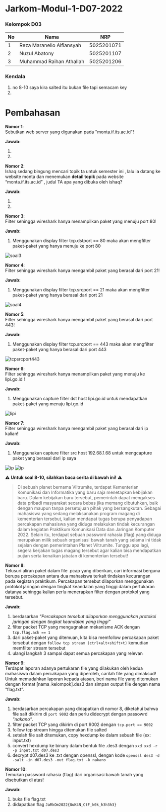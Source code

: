 # Jarkom-Modul-1-D07-2022

### Kelompok D03

| **No** | **Nama**                     | **NRP**    |
| ------ | -----------------------------| ---------- |
| 1      | Reza Maranello Alfiansyah    | 5025201071 |
| 2      | Nuzul Abatony                | 5025201107 |
| 3      | Muhammad Raihan Athallah     | 5025201206 |

### Kendala
<ol>
    <li> no 8-10 saya kira salted itu bukan file tapi semacam key
    <li> 
</ol>


# Pembahasan
**Nomor 1**:<br> Sebutkan web server yang digunakan pada "monta.if.its.ac.id"!<br>

**Jawab**:<br>
<ol>
    <li>
    <li>
</ol>


**Nomor 2**:<br> 
Ishaq sedang bingung mencari topik ta untuk semester ini , lalu ia datang ke website monta dan menemukan **detail topik** pada website “monta.if.its.ac.id” , judul TA apa yang dibuka oleh ishaq?

**Jawab**:<br> 
<ol>
    <li>
    <li>
</ol>

**Nomor 3**:<br>
Filter sehingga wireshark hanya menampilkan paket yang menuju port 80!

**Jawab**:<br> 
<ol>
    <li> Menggunakan display filter tcp.dstport == 80 maka akan mengfilter paket-paket yang hanya menuju ke port 80
</ol>

![soal3](img/3.jpg)

**Nomor 4**:<br>
Filter sehingga wireshark hanya mengambil paket yang berasal dari port 21! 

**Jawab**:<br> 
<ol>
    <li> Menggunakan display filter tcp.srcport == 21 maka akan mengfilter paket-paket yang hanya berasal dari port 21
</ol>

![soal4](img/4.jpg)

**Nomor 5**:<br> 
Filter sehingga wireshark hanya mengambil paket yang berasal dari port 443!

**Jawab**:<br> 
<ol>
    <li> Menggunakan display filter tcp.srcport == 443 maka akan mengfilter paket-paket yang hanya berasal dari port 443
</ol>

![tcpsrcport443](img/5.jpg)

**Nomor 6**:<br> 
Filter sehingga wireshark hanya menampilkan paket yang menuju ke lipi.go.id !

**Jawab**:<br> 
<ol>
    <li> Menggunakan capture filter dst host lipi.go.id untuk mendapatkan paket-paket yang menuju lipi.go.id
</ol>

![lipi](img/6.jpg)

**Nomor 7**:<br> 
Filter sehingga wireshark hanya mengambil paket yang berasal dari ip kalian!

**Jawab**:<br> 
<ol>
    <li> Menggunakan capture filter src host 192.68.1.68 untuk mengcapture paket yang berasal dari ip saya
</ol>

![ip](img/7.jpg)
![ip](img/7_2.jpg)

 ⚠️ **Untuk soal 8-10, silahkan baca cerita di bawah ini!**  ⚠️

>Di sebuah planet bernama Viltrumite, terdapat Kementerian Komunikasi dan Informatika yang baru saja menetapkan kebijakan baru. Dalam kebijakan baru tersebut, pemerintah dapat mengakses data pribadi masyarakat secara bebas jika memang dibutuhkan, baik dengan maupun tanpa persetujuan pihak yang bersangkutan. Sebagai mahasiswa yang sedang melaksanakan program magang di kementerian tersebut, kalian mendapat tugas berupa penyadapan percakapan mahasiswa yang diduga melakukan tindak kecurangan dalam kegiatan Praktikum Komunikasi Data dan Jaringan Komputer 2022. Selain itu, terdapat sebuah password rahasia (flag) yang diduga merupakan milik sebuah organisasi bawah tanah yang selama ini tidak sejalan dengan pemerintahan Planet Viltrumite. Tunggu apa lagi, segera kerjakan tugas magang tersebut agar kalian bisa mendapatkan pujian serta kenaikan jabatan di kementerian tersebut!



**Nomor 8**:<br> 
Telusuri aliran paket dalam file .pcap yang diberikan, cari informasi berguna berupa percakapan antara dua mahasiswa terkait tindakan kecurangan pada kegiatan praktikum. Percakapan tersebut dilaporkan menggunakan protokol jaringan dengan tingkat keandalan yang tinggi dalam pertukaran datanya sehingga kalian perlu menerapkan filter dengan protokol yang tersebut.

**Jawab**:<br> 
<ol>
    <li> berdasarkan <i>"Percakapan tersebut dilaporkan menggunakan protokol jaringan dengan tingkat keandalan yang tinggi"</i>
    <li> filter packet TCP yang mengugnakan mekanisme ACK dengan <code>tcp.flag.ack == 1</code><br>
    <li> dari paket-paket yang ditemuan, kita bisa memfollow percakapan paket tersebut dengan <code>follow tcp stream (ctrl+alt+shift+t)</code> kemudian memfilter stream tersebut
    <li> ulangi langkah 3 sampai dapat semua percakapan yang relevan
</ol>

**Nomor 9**:<br> 
Terdapat laporan adanya pertukaran file yang dilakukan oleh kedua mahasiswa dalam percakapan yang diperoleh, carilah file yang dimaksud! Untuk memudahkan laporan kepada atasan, beri nama file yang ditemukan dengan format [nama_kelompok].des3 dan simpan output file dengan nama “flag.txt”.

**Jawab**:<br> 
<ol>
    <li> berdasarkan percakapan yang didapatkan di nomor 8, diketahui bahwa file salt dikirim di <code>port 9002</code> dan perlu didecrypt dengan passowrd <i>"nakano"</i>.
    <li> filter packet TCP yang dikirim di port 9002 dengan <code>tcp.port == 9002</code>
    <li> follow tcp stream hingga ditemukan file salted
    <li> setelah file salt ditemukan, copy hexdump ke dalam sebuah file (ex: input.txt)
    <li> convert hexdump ke binary dalam bentuk file .des3 dengan <code>xxd xxd -r -p input.txt d07.des3</code>
    <li> decrypt d07.des3 ke .txt dengan openssl, dengan kode <code>openssl des3 -d -salt -in d07.des3 -out flag.txt -k nakano</code>
</ol>

**Nomor 10**:<br> 
Temukan password rahasia (flag) dari organisasi bawah tanah yang disebutkan di atas!

**Jawab**:<br> 
<ol>
    <li> buka file flag.txt
    <li> didapatkan flag <code>JaRkOm2022{8uK4N_CtF_k0k_h3h3h3}</code>
</ol>
